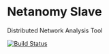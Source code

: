 Netanomy Slave
==============
Distributed Network Analysis Tool

[![Build Status](https://travis-ci.org/DanoPrat/Netanomy-Slave.png?branch=master)](https://travis-ci.org/DanoPrat/Netanomy-Slave)
